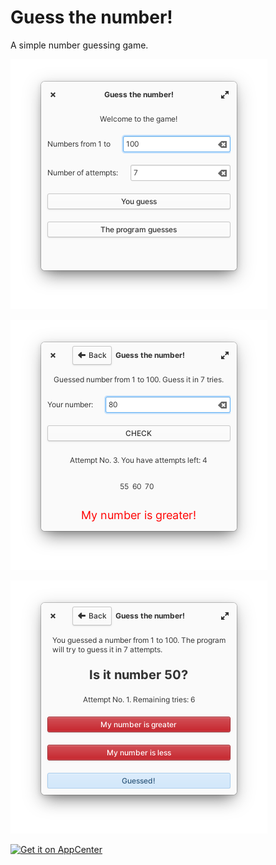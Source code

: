# Guess the number!

A simple number guessing game.

![screenshot1.png](/data/screenshots/screenshot1.png)

![screenshot2.png](/data/screenshots/screenshot2.png)

![screenshot2.png](/data/screenshots/screenshot3.png)

[![Get it on AppCenter](https://appcenter.elementary.io/badge.svg)](https://appcenter.elementary.io/com.github.alexkdeveloper.guessnumber)
